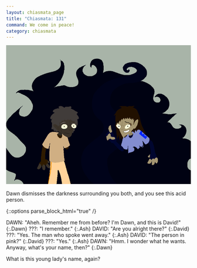 ```yaml
---
layout: chiasmata_page
title: "Chiasmata: 131"
command: We come in peace!
category: chiasmata
---
```


![131](/chiasmata/images/narrative/130.png)

Dawn dismisses the darkness surrounding you both, and you see this acid person.

{::options parse_block_html="true" /}
<div class="dialogue">
DAWN: "Aheh. Remember me from before? I'm Dawn, and this is David!" 
{:.Dawn}
???: "I remember." 
{:.Ash}
DAVID: "Are you alright there?" 
{:.David}
???: "Yes. The man who spoke went away." 
{:.Ash}
DAVID: "The person in pink?" 
{:.David}
???: "Yes." 
{:.Ash}
DAWN: "Hmm. I wonder what he wants. Anyway, what's your name, then?" 
{:.Dawn}
</div>

What is this young lady's name, again?